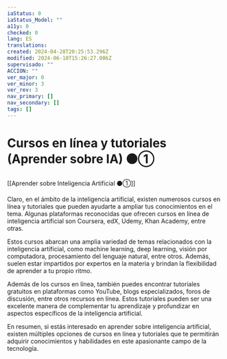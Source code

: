 ```yaml
---
iaStatus: 0
iaStatus_Model: ""
a11y: 0
checked: 0
lang: ES
translations: 
created: 2024-04-28T20:25:53.296Z
modified: 2024-06-10T15:26:27.006Z
supervisado: ""
ACCION: ""
ver_major: 0
ver_minor: 3
ver_rev: 3
nav_primary: []
nav_secondary: []
tags: []
---
```

# Cursos en línea y tutoriales (Aprender sobre IA) ⚫①

[[Aprender sobre Inteligencia Artificial ⚫①]]

Claro, en el ámbito de la inteligencia artificial, existen numerosos cursos en línea y tutoriales que pueden ayudarte a ampliar tus conocimientos en el tema. Algunas plataformas reconocidas que ofrecen cursos en línea de inteligencia artificial son Coursera, edX, Udemy, Khan Academy, entre otras.

Estos cursos abarcan una amplia variedad de temas relacionados con la inteligencia artificial, como machine learning, deep learning, visión por computadora, procesamiento del lenguaje natural, entre otros. Además, suelen estar impartidos por expertos en la materia y brindan la flexibilidad de aprender a tu propio ritmo.

Además de los cursos en línea, también puedes encontrar tutoriales gratuitos en plataformas como YouTube, blogs especializados, foros de discusión, entre otros recursos en línea. Estos tutoriales pueden ser una excelente manera de complementar tu aprendizaje y profundizar en aspectos específicos de la inteligencia artificial.

En resumen, si estás interesado en aprender sobre inteligencia artificial, existen múltiples opciones de cursos en línea y tutoriales que te permitirán adquirir conocimientos y habilidades en este apasionante campo de la tecnología.

 